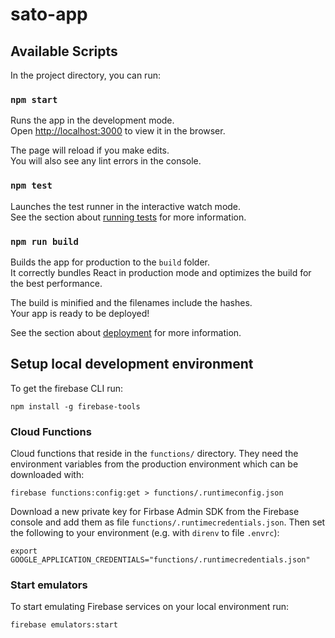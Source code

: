 # sato-app

## Available Scripts

In the project directory, you can run:

### `npm start`

Runs the app in the development mode.<br />
Open [http://localhost:3000](http://localhost:3000) to view it in the browser.

The page will reload if you make edits.<br />
You will also see any lint errors in the console.

### `npm test`

Launches the test runner in the interactive watch mode.<br />
See the section about [running tests](https://facebook.github.io/create-react-app/docs/running-tests) for more information.

### `npm run build`

Builds the app for production to the `build` folder.<br />
It correctly bundles React in production mode and optimizes the build for the best performance.

The build is minified and the filenames include the hashes.<br />
Your app is ready to be deployed!

See the section about [deployment](https://facebook.github.io/create-react-app/docs/deployment) for more information.

## Setup local development environment

To get the firebase CLI run:

    npm install -g firebase-tools

### Cloud Functions

Cloud functions that reside in the `functions/` directory. They need the environment variables from the production environment which can be downloaded with:

    firebase functions:config:get > functions/.runtimeconfig.json

Download a new private key for Firbase Admin SDK from the Firebase console and add them as file `functions/.runtimecredentials.json`. Then set the following to your environment (e.g. with `direnv` to file `.envrc`):

    export GOOGLE_APPLICATION_CREDENTIALS="functions/.runtimecredentials.json"

### Start emulators

To start emulating Firebase services on your local environment run:

    firebase emulators:start
